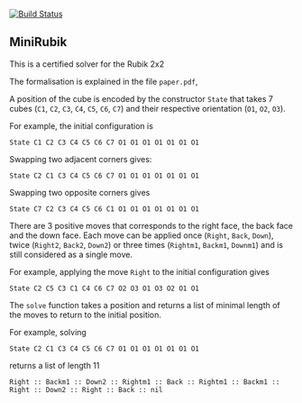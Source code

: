 [![Build Status](https://travis-ci.org/thery/minirubik.svg?branch=master)](https://travis-ci.org/thery/minirubik)

## MiniRubik

This is a certified solver for the Rubik 2x2

The formalisation is explained in the file `paper.pdf`,

A position of the cube is encoded by the constructor
``State`` that takes 7 cubes (`C1`, `C2`, `C3`, `C4`, `C5`, `C6`, `C7`)
and their respective orientation (`O1`, `O2`, `O3`).

For example, the initial configuration is

``State C1 C2 C3 C4 C5 C6 C7 O1 O1 O1 O1 O1 O1 O1``

Swapping two adjacent corners gives:

``State C2 C1 C3 C4 C5 C6 C7 O1 O1 O1 O1 O1 O1 O1``

Swapping two opposite corners gives

``State C7 C2 C3 C4 C5 C6 C1 O1 O1 O1 O1 O1 O1 O1``

There are 3 positive moves that corresponds to the right face, the back face and the down face.
Each move can be applied once (`Right`, `Back`, `Down`),
twice (`Right2`, `Back2`, `Down2`) or three times
(`Rightm1`, `Backm1`, `Downm1`) and is still considered
as a single move.

For example, applying the move `Right` to the initial
configuration gives

``State C2 C5 C3 C1 C4 C6 C7 O2 O3 O1 O3 O2 O1 O1``

The ``solve`` function takes a position and returns
a list of minimal length of the moves to return to
the initial position.

For example, solving

``State C2 C1 C3 C4 C5 C6 C7 O1 O1 O1 O1 O1 O1 O1``

returns a list of length 11

``Right :: Backm1 :: Down2 :: Rightm1 :: Back
:: Rightm1 :: Backm1 :: Right :: Down2 :: Right :: Back :: nil``
